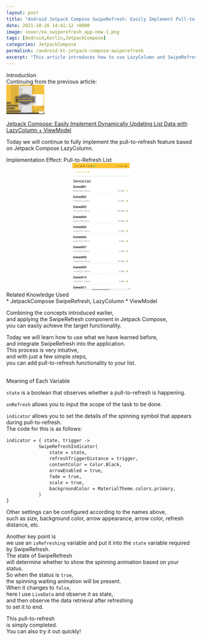 ```yaml
---
layout: post
title: "Android Jetpack Compose SwipeRefresh: Easily Implement Pull-to-Refresh for Lists!"
date: 2021-10-28 14:41:12 +0800
image: cover/ea_swiperefresh_app-new-1.png
tags: [Android,Kotlin,JetpackCompose]
categories: JetpackCompose
permalink: /android-kt-jetpack-compose-swiperefresh
excerpt: "This article introduces how to use LazyColumn and SwipeRefresh in Jetpack Compose to easily implement dynamically updating list data."
---
```


<div class="c-border-main-title-2">Introduction</div>
Continuing from the previous article:<br>

<a href="{{site.baseurl}}/android-kt-jetpack-compose-list/">
  <img src="/images/cover/ea-website-lazy-colume-cover-photo-new-1.png" alt="Cover" width="20%" >
</a>

<a align="right" href="{{site.baseurl}}/android-kt-jetpack-compose-list/">Jetpack Compose: Easily Implement Dynamically Updating List Data with LazyColumn + ViewModel</a><br>

Today we will continue to fully implement the pull-to-refresh feature based on Jetpack Compose LazyColumn.<br>

<div class="c-border-content-title-1">Implementation Effect: Pull-to-Refresh List</div>

<div align="center">
  <img src="/mov/jetpack/ea_swiperefresh_app.gif" width="30%"/>
</div>


<div class="c-border-content-title-4">Related Knowledge Used</div>
* JetpackCompose SwipeRefresh, LazyColumn
* ViewModel

Combining the concepts introduced earlier,<br>
and applying the SwipeRefresh component in Jetpack Compose,<br>
you can easily achieve the target functionality.<br>


Today we will learn how to use what we have learned before,<br>
and integrate SwipeRefresh into the application.<br>
This process is very intuitive,<br>
and with just a few simple steps,<br>
you can add pull-to-refresh functionality to your list.<br>


<script src="https://gist.github.com/waitzShigoto/fe87780cc0639b8458d764ce30ee54ed.js"></script><br>

<div class="c-border-content-title-4">Meaning of Each Variable</div>

`state` is a boolean that observes whether a pull-to-refresh is happening.<br>

`onRefresh` allows you to input the scope of the task to be done.<br>

`indicator` allows you to set the details of the spinning symbol that appears during pull-to-refresh.<br>
The code for this is as follows:<br>
```
indicator = { state, trigger ->
            SwipeRefreshIndicator(
                state = state,
                refreshTriggerDistance = trigger,
                contentColor = Color.Black,
                arrowEnabled = true,
                fade = true,
                scale = true,
                backgroundColor = MaterialTheme.colors.primary,
            )
}
```
Other settings can be configured according to the names above,<br>
such as size, background color, arrow appearance, arrow color, refresh distance, etc.<br>

Another key point is<br>
we use an `isRefreshing` variable and put it into the `state` variable required by SwipeRefresh.<br>
The state of SwipeRefresh<br>
will determine whether to show the spinning animation based on your status.<br>
So when the status is `true`,<br>
the spinning waiting animation will be present.<br>
When it changes to `false`,<br>
here I use `LiveData` and observe it as state,<br>
and then observe the data retrieval after refreshing<br>
to set it to end.<br>

This pull-to-refresh<br>
is simply completed.<br>
You can also try it out quickly!<br>
